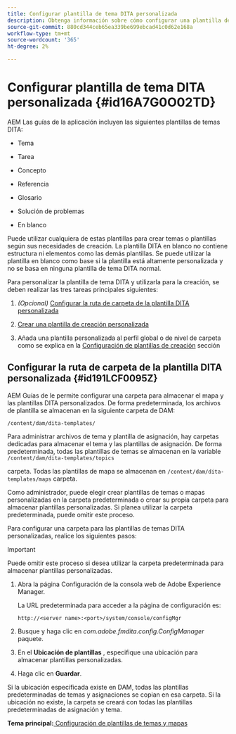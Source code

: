 ```yaml
---
title: Configurar plantilla de tema DITA personalizada
description: Obtenga información sobre cómo configurar una plantilla de tema DITA personalizada
source-git-commit: 880cd344ceb65ea339be699ebcad41c0d62e168a
workflow-type: tm+mt
source-wordcount: '365'
ht-degree: 2%

---
```


# Configurar plantilla de tema DITA personalizada {#id16A7G0O02TD}

AEM Las guías de la aplicación incluyen las siguientes plantillas de temas DITA:

- Tema

- Tarea

- Concepto

- Referencia

- Glosario

- Solución de problemas

- En blanco


Puede utilizar cualquiera de estas plantillas para crear temas o plantillas según sus necesidades de creación. La plantilla DITA en blanco no contiene estructura ni elementos como las demás plantillas. Se puede utilizar la plantilla en blanco como base si la plantilla está altamente personalizada y no se basa en ninguna plantilla de tema DITA normal.

Para personalizar la plantilla de tema DITA y utilizarla para la creación, se deben realizar las tres tareas principales siguientes:

1. *\(Opcional\)* [Configurar la ruta de carpeta de la plantilla DITA personalizada](#id191LCF0095Z)

1. [Crear una plantilla de creación personalizada](conf-folder-level.md#id1917D0EG0HJ)

1. Añada una plantilla personalizada al perfil global o de nivel de carpeta como se explica en la [Configuración de plantillas de creación](conf-folder-level.md#id1889D0IL0Y4) sección


## Configurar la ruta de carpeta de la plantilla DITA personalizada {#id191LCF0095Z}

AEM Guías de le permite configurar una carpeta para almacenar el mapa y las plantillas DITA personalizados. De forma predeterminada, los archivos de plantilla se almacenan en la siguiente carpeta de DAM:

`/content/dam/dita-templates/`

Para administrar archivos de tema y plantilla de asignación, hay carpetas dedicadas para almacenar el tema y las plantillas de asignación. De forma predeterminada, todas las plantillas de temas se almacenan en la variable `/content/dam/dita-templates/topics`

carpeta. Todas las plantillas de mapa se almacenan en `/content/dam/dita-templates/maps` carpeta.

Como administrador, puede elegir crear plantillas de temas o mapas personalizadas en la carpeta predeterminada o crear su propia carpeta para almacenar plantillas personalizadas. Si planea utilizar la carpeta predeterminada, puede omitir este proceso.

Para configurar una carpeta para las plantillas de temas DITA personalizadas, realice los siguientes pasos:

>[!IMPORTANT]
>
> Puede omitir este proceso si desea utilizar la carpeta predeterminada para almacenar plantillas personalizadas.

1. Abra la página Configuración de la consola web de Adobe Experience Manager.

   La URL predeterminada para acceder a la página de configuración es:

   ```http
   http://<server name>:<port>/system/console/configMgr
   ```

1. Busque y haga clic en *com.adobe.fmdita.config.ConfigManager* paquete.

1. En el **Ubicación de plantillas** , especifique una ubicación para almacenar plantillas personalizadas.

1. Haga clic en **Guardar**.


Si la ubicación especificada existe en DAM, todas las plantillas predeterminadas de temas y asignaciones se copian en esa carpeta. Si la ubicación no existe, la carpeta se creará con todas las plantillas predeterminadas de asignación y tema.

**Tema principal:**[ Configuración de plantillas de temas y mapas](conf-template-tags.md)
